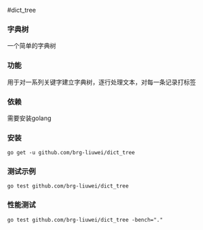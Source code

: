 #dict_tree

### 字典树

一个简单的字典树

### 功能

用于对一系列关键字建立字典树，逐行处理文本，对每一条记录打标签

### 依赖

需要安装golang

### 安装

    go get -u github.com/brg-liuwei/dict_tree

### 测试示例

    go test github.com/brg-liuwei/dict_tree

### 性能测试

    go test github.com/brg-liuwei/dict_tree -bench="."

